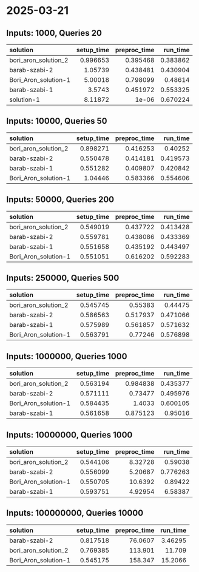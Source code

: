 # 2025-03-21

## Inputs: 1000, Queries 20

| solution             |   setup_time |   preproc_time |   run_time |
|:---------------------|-------------:|---------------:|-----------:|
| bori_aron_solution_2 |     0.996653 |       0.395468 |   0.383862 |
| barab-szabi-2        |     1.05739  |       0.438481 |   0.430904 |
| Bori_Aron_solution-1 |     5.00018  |       0.798099 |   0.48614  |
| barab-szabi-1        |     3.5743   |       0.451972 |   0.553325 |
| solution-1           |     8.11872  |       1e-06    |   0.670224 |

## Inputs: 10000, Queries 50

| solution             |   setup_time |   preproc_time |   run_time |
|:---------------------|-------------:|---------------:|-----------:|
| bori_aron_solution_2 |     0.898271 |       0.416253 |   0.40252  |
| barab-szabi-2        |     0.550478 |       0.414181 |   0.419573 |
| barab-szabi-1        |     0.551282 |       0.409807 |   0.420842 |
| Bori_Aron_solution-1 |     1.04446  |       0.583366 |   0.554606 |

## Inputs: 50000, Queries 200

| solution             |   setup_time |   preproc_time |   run_time |
|:---------------------|-------------:|---------------:|-----------:|
| bori_aron_solution_2 |     0.549019 |       0.437722 |   0.413428 |
| barab-szabi-2        |     0.559781 |       0.438086 |   0.433369 |
| barab-szabi-1        |     0.551658 |       0.435192 |   0.443497 |
| Bori_Aron_solution-1 |     0.551051 |       0.616202 |   0.592283 |

## Inputs: 250000, Queries 500

| solution             |   setup_time |   preproc_time |   run_time |
|:---------------------|-------------:|---------------:|-----------:|
| bori_aron_solution_2 |     0.545745 |       0.55383  |   0.44475  |
| barab-szabi-2        |     0.586563 |       0.517937 |   0.471066 |
| barab-szabi-1        |     0.575989 |       0.561857 |   0.571632 |
| Bori_Aron_solution-1 |     0.563791 |       0.77246  |   0.576898 |

## Inputs: 1000000, Queries 1000

| solution             |   setup_time |   preproc_time |   run_time |
|:---------------------|-------------:|---------------:|-----------:|
| bori_aron_solution_2 |     0.563194 |       0.984838 |   0.435377 |
| barab-szabi-2        |     0.571111 |       0.73477  |   0.495976 |
| Bori_Aron_solution-1 |     0.584435 |       1.4033   |   0.600105 |
| barab-szabi-1        |     0.561658 |       0.875123 |   0.95016  |

## Inputs: 10000000, Queries 1000

| solution             |   setup_time |   preproc_time |   run_time |
|:---------------------|-------------:|---------------:|-----------:|
| bori_aron_solution_2 |     0.544106 |        8.32728 |   0.59038  |
| barab-szabi-2        |     0.556099 |        5.20687 |   0.776263 |
| Bori_Aron_solution-1 |     0.550705 |       10.6392  |   0.89422  |
| barab-szabi-1        |     0.593751 |        4.92954 |   6.58387  |

## Inputs: 100000000, Queries 10000

| solution             |   setup_time |   preproc_time |   run_time |
|:---------------------|-------------:|---------------:|-----------:|
| barab-szabi-2        |     0.817518 |        76.0607 |    3.46295 |
| bori_aron_solution_2 |     0.769385 |       113.901  |   11.709   |
| Bori_Aron_solution-1 |     0.545175 |       158.347  |   15.2066  |